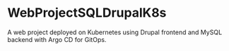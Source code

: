 # WebProjectSQLDrupalK8s
A web project deployed on Kubernetes using Drupal frontend and MySQL backend with Argo CD for GitOps.
